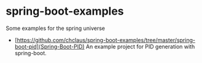 # spring-boot-examples
Some examples for the spring universe

- [https://github.com/chclaus/spring-boot-examples/tree/master/spring-boot-pid](Spring-Boot-PID) An example project for PID generation with spring-boot. 